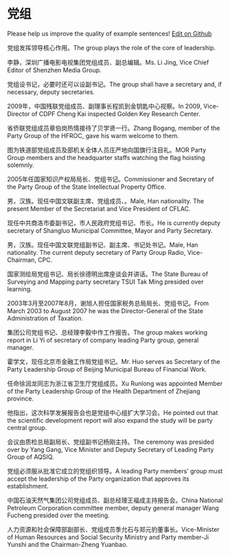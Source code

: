 # 党组

Please help us improve the quality of example sentences! [Edit on Github](https://github.com/jiyushe/jiyu-example-sentence-source/blob/main/chinese/dangzu.md)

<p><span class="chinese">党组发挥领导核心作用。</span><span class="english">The group plays the role of the core of leadership.</span></p>

<p><span class="chinese">李静，深圳广播电影电视集团党组成员、副总编辑。</span><span class="english">Ms. Li Jing, Vice Chief Editor of Shenzhen Media Group.</span></p>

<p><span class="chinese">党组设书记，必要时还可以设副书记。</span><span class="english">The group shall have a secretary and, if necessary, deputy secretaries.</span></p>

<p><span class="chinese">2009年，中国残联党组成员、副理事长程凯到金钥匙中心视察。</span><span class="english">In 2009, Vice-Director of CDPF Cheng Kai inspected Golden Key Research Center.</span></p>

<p><span class="chinese">省侨联党组成员章伯岗热情接待了贝学贤一行。</span><span class="english">Zhang Bogang, member of the Party Group of the HFROC, gave his warm welcome to them.</span></p>

<p><span class="chinese">图为铁道部党组成员及部机关全体人员庄严地向国旗行注目礼。</span><span class="english">MOR Party Group members and the headquarter staffs watching the flag hoisting solemnly.</span></p>

<p><span class="chinese">2005年任国家知识产权局局长、党组书记。</span><span class="english">Commissioner and Secretary of the Party Group of the State Intellectual Property Office.</span></p>

<p><span class="chinese">男，汉族。现任中国文联副主席、党组成员、。</span><span class="english">Male, Han nationality. The present Member of the Secretariat and Vice President of CFLAC.</span></p>

<p><span class="chinese">现任中共商洛市委副书记，市人民政府党组书记、市长。</span><span class="english">He is currently deputy secretary of Shangluo Municipal Committee, Mayor and Party Secretary.</span></p>

<p><span class="chinese">男，汉族。现任中国文联党组副书记、副主席、书记处书记。</span><span class="english">Male, Han nationality. The current deputy secretary of Party Group Radio, Vice-Chairman, CPC.</span></p>

<p><span class="chinese">国家测绘局党组书记、局长徐德明出席座谈会并讲话。</span><span class="english">The State Bureau of Surveying and Mapping party secretary TSUI Tak Ming presided over learning.</span></p>

<p><span class="chinese">2003年3月至2007年8月，谢旭人担任国家税务总局局长、党组书记。</span><span class="english">From March 2003 to August 2007 he was the Director-General of the State Administration of Taxation.</span></p>

<p><span class="chinese">集团公司党组书记、总经理李毅中作工作报告。</span><span class="english">The group makes working report in Li Yi of secretary of company leading Party group, general manager.</span></p>

<p><span class="chinese">霍学文，现任北京市金融工作局党组书记。</span><span class="english">Mr. Huo serves as Secretary of the Party Leadership Group of Beijing Municipal Bureau of Financial Work.</span></p>

<p><span class="chinese">任命徐润龙同志为浙江省卫生厅党组成员。</span><span class="english">Xu Runlong was appointed Member of the Party Leadership Group of the Health Department of Zhejiang province.</span></p>

<p><span class="chinese">他指出，这次科学发展报告会也是党组中心组扩大学习会。</span><span class="english">He pointed out that the scientific development report will also expand the study will be party central group.</span></p>

<p><span class="chinese">会议由质检总局副局长、党组副书记杨刚主持。</span><span class="english">The ceremony was presided over by Yang Gang, Vice Minister and Deputy Secretary of Leading Party Group of AQSIQ.</span></p>

<p><span class="chinese">党组必须服从批准它成立的党组织领导。</span><span class="english">A leading Party members’ group must accept the leadership of the Party organization that approves its establishment.</span></p>

<p><span class="chinese">中国石油天然气集团公司党组成员、副总经理王福成主持报告会。</span><span class="english">China National Petroleum Corporation committee member, deputy general manager Wang Fucheng presided over the meeting.</span></p>

<p><span class="chinese">人力资源和社会保障部副部长、党组成员季允石与郑元豹董事长。</span><span class="english">Vice-Minister of Human Resources and Social Security Ministry and Party member-Ji Yunshi and the Chairman-Zheng Yuanbao.</span></p>

